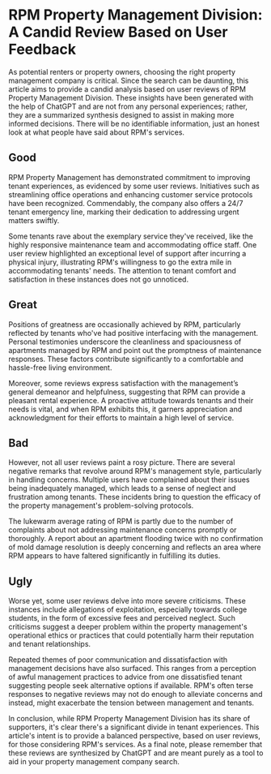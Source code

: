 # RPM Property Management Division: A Candid Review Based on User Feedback

As potential renters or property owners, choosing the right property management company is critical. Since the search can be daunting, this article aims to provide a candid analysis based on user reviews of RPM Property Management Division. These insights have been generated with the help of ChatGPT and are not from any personal experiences; rather, they are a summarized synthesis designed to assist in making more informed decisions. There will be no identifiable information, just an honest look at what people have said about RPM's services.

## Good

RPM Property Management has demonstrated commitment to improving tenant experiences, as evidenced by some user reviews. Initiatives such as streamlining office operations and enhancing customer service protocols have been recognized. Commendably, the company also offers a 24/7 tenant emergency line, marking their dedication to addressing urgent matters swiftly.

Some tenants rave about the exemplary service they've received, like the highly responsive maintenance team and accommodating office staff. One user review highlighted an exceptional level of support after incurring a physical injury, illustrating RPM's willingness to go the extra mile in accommodating tenants' needs. The attention to tenant comfort and satisfaction in these instances does not go unnoticed.

## Great

Positions of greatness are occasionally achieved by RPM, particularly reflected by tenants who've had positive interfacing with the management. Personal testimonies underscore the cleanliness and spaciousness of apartments managed by RPM and point out the promptness of maintenance responses. These factors contribute significantly to a comfortable and hassle-free living environment.

Moreover, some reviews express satisfaction with the management’s general demeanor and helpfulness, suggesting that RPM can provide a pleasant rental experience. A proactive attitude towards tenants and their needs is vital, and when RPM exhibits this, it garners appreciation and acknowledgment for their efforts to maintain a high level of service.

## Bad

However, not all user reviews paint a rosy picture. There are several negative remarks that revolve around RPM's management style, particularly in handling concerns. Multiple users have complained about their issues being inadequately managed, which leads to a sense of neglect and frustration among tenants. These incidents bring to question the efficacy of the property management's problem-solving protocols.

The lukewarm average rating of RPM is partly due to the number of complaints about not addressing maintenance concerns promptly or thoroughly. A report about an apartment flooding twice with no confirmation of mold damage resolution is deeply concerning and reflects an area where RPM appears to have faltered significantly in fulfilling its duties.

## Ugly

Worse yet, some user reviews delve into more severe criticisms. These instances include allegations of exploitation, especially towards college students, in the form of excessive fees and perceived neglect. Such criticisms suggest a deeper problem within the property management's operational ethics or practices that could potentially harm their reputation and tenant relationships.

Repeated themes of poor communication and dissatisfaction with management decisions have also surfaced. This ranges from a perception of awful management practices to advice from one dissatisfied tenant suggesting people seek alternative options if available. RPM's often terse responses to negative reviews may not do enough to alleviate concerns and instead, might exacerbate the tension between management and tenants.

In conclusion, while RPM Property Management Division has its share of supporters, it's clear there's a significant divide in tenant experiences. This article's intent is to provide a balanced perspective, based on user reviews, for those considering RPM's services. As a final note, please remember that these reviews are synthesized by ChatGPT and are meant purely as a tool to aid in your property management company search.